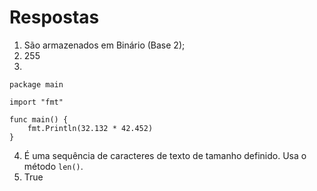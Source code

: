 # Respostas

1. São armazenados em Binário (Base 2);
2. 255
3. 
```
package main

import "fmt"

func main() {
    fmt.Println(32.132 * 42.452)
}
```
4. É uma sequência de caracteres de texto de tamanho definido. Usa o método `len()`.
5. True 